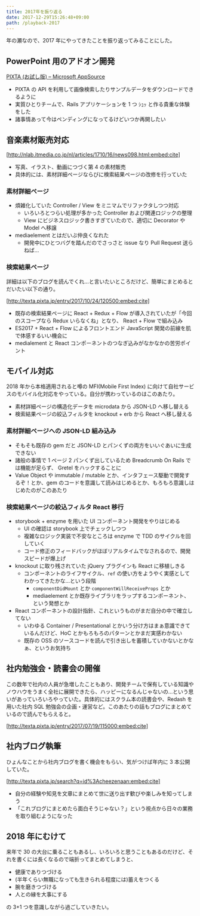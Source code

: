 ```yaml
---
title: 2017年を振り返る
date: 2017-12-29T15:26:48+09:00
path: /playback-2017
---
```


年の瀬なので、2017 年にやってきたことを振り返ってみることにした。

## PowerPoint 用のアドオン開発

[PIXTA (お試し版) – Microsoft AppSource](https://appsource.microsoft.com/en-us/product/office/WA104380935)

- PIXTA の API を利用して画像検索したりサンプルデータをダウンロードできるように
- 実質ひとりチームで、Rails アプリケーションを 1 つ ｼｭｯ と作る貴重な体験をした
- 諸事情あって今はペンディングになってるけどいつか再開したい

## 音楽素材販売対応

[http://nlab.itmedia.co.jp/nl/articles/1710/16/news098.html:embed:cite]

- 写真、イラスト、動画につづく第 4 の素材販売
- 具体的には、素材詳細ページならびに検索結果ページの改修を行っていた

### 素材詳細ページ

- 煩雑化していた Controller / View をミニマムでリファクタしつつ対応
  - いろいろとつらい処理が多かった Controller および関連ロジックの整理
  - View にビジネスロジック書きすぎていたので、適切に Decorator や Model へ移譲
- mediaelement とはだいぶ仲良くなれた
  - 開発中にひとつバグを踏んだのでさっさと issue なり Pull Request 送らねば…

### 検索結果ページ

詳細は以下のブログを読んでくれ…と言いたいところだけど、簡単にまとめるとだいたい以下の通り。

[http://texta.pixta.jp/entry/2017/10/24/120500:embed:cite]

- 既存の検索結果ページに React + Redux + Flow が導入されていたが「今回のスコープなら Redux いらなくね」となり、 React + Flow で組み込み
- ES2017 + React + Flow によるフロントエンド JavaScript 開発の前線を肌で体感するいい機会に
- medialement と React コンポーネントのつなぎ込みがなかなかの苦労ポイント

## モバイル対応

2018 年から本格適用されると噂の MFI(Mobile First Index) に向けて自社サービスのモバイル化対応をやっている。自分が携わっているのはこのあたり。

- 素材詳細ページの構造化データを microdata から JSON-LD へ移し替える
- 検索結果ページの絞込フィルタを knockout + erb から React へ移し替える

### 素材詳細ページへの JSON-LD 組み込み

- そもそも既存の gem だと JSON-LD とパンくずの両方をいいぐあいに生成できない
- 諸般の事情で 1 ページ 2 パンくず出しているため Breadcrumb On Rails では機能が足らず、 Gretel をハックすることに
- Value Object や immutable / mutable とか、インタフェース駆動で開発するぞ！とか、gem のコードを意識して読みはじめるとか、もろもろ意識しはじめたのがこのあたり

### 検索結果ページの絞込フィルタ React 移行

- storybook + enzyme を用いた UI コンポーネント開発をやりはじめる
  - UI の確認は storybook 上でチェックしつつ
  - 複雑なロジック実装で不安なところは enzyme で TDD のサイクルを回していく
  - コード修正のフィードバックがほぼリアルタイムでなされるので、開発スピードが爆上げ
- knockout に取り残されていた jQuery プラグインも React に移植しきる
  - コンポーネントのライフサイクル、`ref` の使い方をようやく実感としてわかってきたかな…という段階
    - `componentDidMount` とか `componentWillReceiveProps` とか
    - mediaelement とか既存ライブラリをラップするコンポーネント、という発想とか
- React コンポーネントの設計指針、これというものがまだ自分の中で確立してない
  - いわゆる Container / Presentational とかいう分け方はまぁ意識できているんだけど、HoC とかもろもろのパターンとかまだ実感わかない
  - 既存の OSS のソースコードを読んで引き出しを蓄積していかないとかなぁ、というお気持ち

## 社内勉強会・読書会の開催

この数年で社内の人員が急増したこともあり、開発チームで保有している知識やノウハウをうまく全社に展開できたら、ハッピーになるんじゃないの…という思いがあっていろいろやっていた。具体的にはスクラム本の読書会や、Redash を用いた社内 SQL 勉強会の企画・運営など。このあたりの話もブログにまとめているので読んでもらえると。

[http://texta.pixta.jp/entry/2017/07/19/115000:embed:cite]

## 社内ブログ執筆

ひょんなことから社内ブログを書く機会をもらい、気がつけば年内に 3 本公開していた。

[http://texta.pixta.jp/search?q=id%3Acheezenaan:embed:cite]

- 自分の経験や知見を文章にまとめて世に送り出す歓びや楽しみを知ってしまう
- 「これブログにまとめたら面白そうじゃない？」という視点から日々の業務を取り組むようになった

## 2018 年にむけて

来年で 30 の大台に乗ることもあるし、いろいろと思うこともあるのだけど、それを書くには長くなるので端折ってまとめてしまうと、

- 健康でありつづける
- (半年くらい無職になっても生きられる程度には)蓄えをつくる
- 腕を磨きつづける
- 人との縁を大事にする

の 3+1 つを意識しながら過ごしていきたい。
